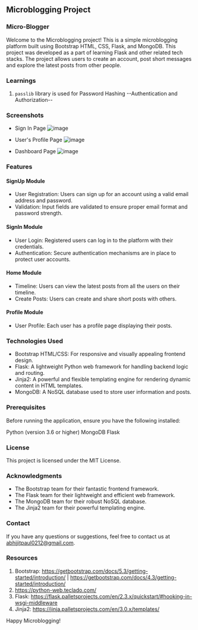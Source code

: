 ## Microblogging Project

### Micro-Blogger

Welcome to the Microblogging project! This is a simple microblogging platform built using Bootstrap HTML, CSS, Flask, and MongoDB. 
This project was developed as a part of learning Flask and other related tech stacks. The project allows users to create an account, post short messages and explore the latest posts from other people.

### Learnings
1. `passlib` library is used for Password Hashing --Authentication and Authorization--

### Screenshots
* Sign In Page
![image](https://github.com/abhijitpaul0212/Microblog/assets/9966441/71366d19-3cac-4d09-ab40-366883871a4e)

* User's Profile Page
![image](https://github.com/abhijitpaul0212/Microblog/assets/9966441/1678257d-bf0b-4f3a-a139-71576da09624)

* Dashboard Page
![image](https://github.com/abhijitpaul0212/Microblog/assets/9966441/0972e106-bfbe-4d71-b0a8-87c55b348de2)

### Features

#### SignUp Module
* User Registration: Users can sign up for an account using a valid email address and password.
* Validation: Input fields are validated to ensure proper email format and password strength.

#### SignIn Module
* User Login: Registered users can log in to the platform with their credentials.
* Authentication: Secure authentication mechanisms are in place to protect user accounts.

#### Home Module
* Timeline: Users can view the latest posts from all the users on their timeline.
* Create Posts: Users can create and share short posts with others.

#### Profile Module
* User Profile: Each user has a profile page displaying their posts.

### Technologies Used
* Bootstrap HTML/CSS: For responsive and visually appealing frontend design.
* Flask: A lightweight Python web framework for handling backend logic and routing.
* Jinja2: A powerful and flexible templating engine for rendering dynamic content in HTML templates.
* MongoDB: A NoSQL database used to store user information and posts.

### Prerequisites

Before running the application, ensure you have the following installed:

Python (version 3.6 or higher)
MongoDB
Flask

### License

This project is licensed under the MIT License.

### Acknowledgments

* The Bootstrap team for their fantastic frontend framework.
* The Flask team for their lightweight and efficient web framework.
* The MongoDB team for their robust NoSQL database.
* The Jinja2 team for their powerful templating engine.

### Contact

If you have any questions or suggestions, feel free to contact us at abhijitpaul0212@gmail.com.

### Resources
1. Bootstrap: https://getbootstrap.com/docs/5.3/getting-started/introduction/ | https://getbootstrap.com/docs/4.3/getting-started/introduction/
2. https://python-web.teclado.com/
3. Flask: https://flask.palletsprojects.com/en/2.3.x/quickstart/#hooking-in-wsgi-middleware
4. Jinja2: https://jinja.palletsprojects.com/en/3.0.x/templates/

Happy Microblogging!
